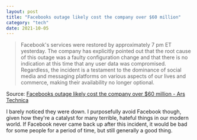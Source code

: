 ```yaml
---
layout: post
title: "Facebooks outage likely cost the company over $60 million"
category: "tech"
date: 2021-10-05
---
```


>Facebook's services were restored by approximately 7 pm ET yesterday. The company has explicitly pointed out that the root cause of this outage was a faulty configuration change and that there is no indication at this time that any user data was compromised. Regardless, the incident is a testament to the dominance of social media and messaging platforms on various aspects of our lives and commerce, making their availability no longer optional.

Source: [Facebooks outage likely cost the company over $60 million - Ars Technica](https://arstechnica.com/information-technology/2021/10/facebook-outage-likely-caused-60m-loss-impacted-small-businesses/)

I barely noticed they were down. I purposefully avoid Facebook though, given how they're a catalyst for many terrible, hateful things in our modern world.  If Facebook never came back up after this incident, it would be bad for some people for a period of time, but still generally a good thing.
